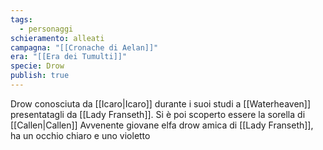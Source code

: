 ```yaml
---
tags:
  - personaggi
schieramento: alleati
campagna: "[[Cronache di Aelan]]"
era: "[[Era dei Tumulti]]"
specie: Drow
publish: true
---
```

Drow conosciuta da [[Icaro|Icaro]] durante i suoi studi a [[Waterheaven]] presentatagli da [[Lady Franseth]]. Si è poi scoperto essere la sorella di [[Callen|Callen]]
Avvenente giovane elfa drow amica di [[Lady Franseth]], ha un occhio chiaro e uno violetto